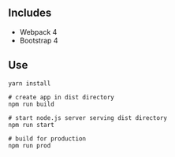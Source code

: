 Includes
--------

- Webpack 4
- Bootstrap 4

Use
---

```
yarn install

# create app in dist directory
npm run build

# start node.js server serving dist directory
npm run start

# build for production
npm run prod
```
